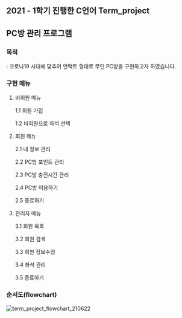 ## 2021 - 1학기 진행한 C언어 Term_project

## PC방 관리 프로그램

### 목적
: 코로나19 시대에 맞추어 언택트 형태로 무인 PC방을 구현하고자 하였습니다.

### 구현 메뉴

1. 비회원 메뉴

     1.1 회원 가입

     1.2 비회원으로 좌석 선택

2. 회원 메뉴

    2.1 내 정보 관리
  
    2.2 PC방 포인트 관리

    2.3 PC방 충전시간 관리

    2.4 PC방 이용하기

    2.5 종료하기
  
3. 관리자 메뉴

    3.1 회원 목록

    3.2 회원 검색

    3.3 회원 정보수정

    3.4 좌석 관리

    3.5 종료하기

### 순서도(flowchart)

![term_project_flowchart_210622](https://user-images.githubusercontent.com/46237147/125582826-02d06fd5-c75d-430b-a855-ecc761dd8148.png)

